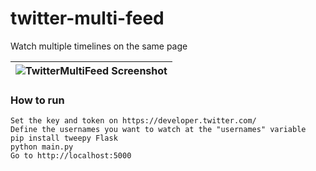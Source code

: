 # twitter-multi-feed
Watch multiple timelines on the same page

| ![TwitterMultiFeed Screenshot](https://i.imgur.com/9fHkeU5.png) |
|-|

### How to run

```
Set the key and token on https://developer.twitter.com/
Define the usernames you want to watch at the "usernames" variable
pip install tweepy Flask
python main.py
Go to http://localhost:5000
```

